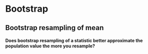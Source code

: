 # Bootstrap
## Bootstrap resampling of mean
#### Does bootstrap resampling of a statistic better approximate the population value the more you resample?
